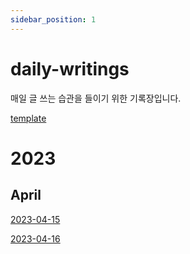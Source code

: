 ```yaml
---
sidebar_position: 1
---
```


# daily-writings

매일 글 쓰는 습관을 들이기 위한 기록장입니다. 

[template](./template)

# 2023

## April
[2023-04-15](./2023-04-15)

[2023-04-16](./2023-04-16)
